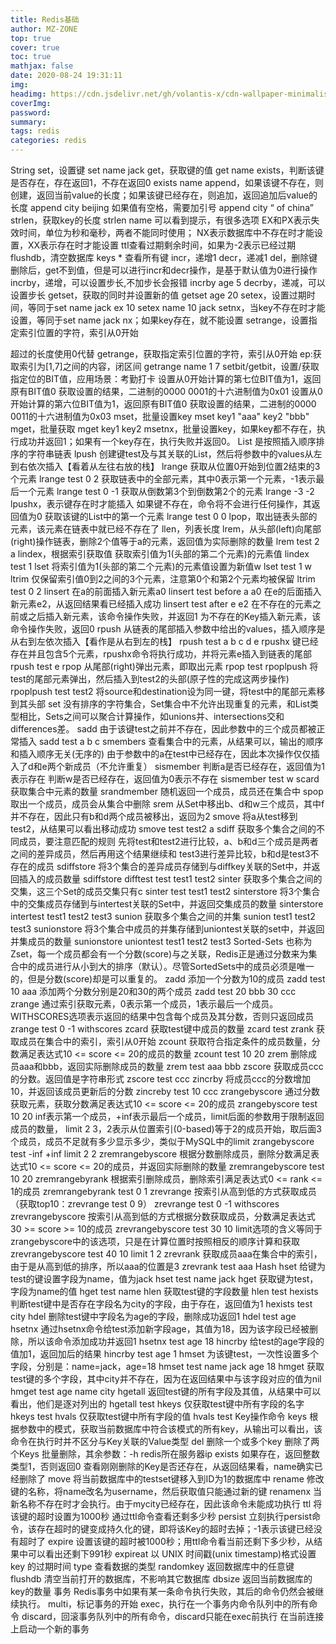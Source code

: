 ```yaml
---
title: Redis基础
author: MZ-ZONE
top: true
cover: true
toc: true
mathjax: false
date: 2020-08-24 19:31:11
img:
headimg: https://cdn.jsdelivr.net/gh/volantis-x/cdn-wallpaper-minimalist/2020/019.jpg
coverImg:
password:
summary:
tags: redis
categories: redis
---
```

String
set，设置键
set name jack
get，获取键的值
get name
exists，判断该键是否存在，存在返回1，不存在返回0
exists name
append，如果该键不存在，则创建，返回当前value的长度；如果该键已经存在，则追加，返回追加后value的长度
append city beijing
如果值有空格，需要加引号
append city “ of china”
strlen，获取key的长度
strlen name
可以看到提示，有很多选项
EX和PX表示失效时间，单位为秒和毫秒，两者不能同时使用；
NX表示数据库中不存在时才能设置，XX表示存在时才能设置
ttl查看过期剩余时间，如果为-2表示已经过期
flushdb，清空数据库
keys * 查看所有键
incr，递增1
decr，递减1
del，删除键
删除后，get不到值，但是可以进行incr和decr操作，是基于默认值为0进行操作
incrby，递增，可以设置步长,不加步长会报错
incrby age 5
decrby，递减，可以设置步长 
getset，获取的同时并设置新的值
getset age 20
setex，设置过期时间，等同于set name jack ex 10
setex name 10 jack
setnx，当key不存在时才能设置，等同于set name jack nx；如果key存在，就不能设置
setrange，设置指定索引位置的字符，索引从0开始

超过的长度使用0代替
getrange，获取指定索引位置的字符，索引从0开始 
ep:获取索引为[1,7]之间的内容，闭区间
getrange name 1 7
setbit/getbit，设置/获取指定位的BIT值，应用场景：考勤打卡
设置从0开始计算的第七位BIT值为1，返回原有BIT值0
获取设置的结果，二进制的0000 0001的十六进制值为0x01
设置从0开始计算的第六位BIT值为1，返回原有BIT值0
获取设置的结果，二进制的0000 0011的十六进制值为0x03
mset，批量设置key
mset key1 "aaa" key2 "bbb"
mget，批量获取
mget key1 key2
msetnx，批量设置key，如果key都不存在，执行成功并返回1；如果有一个key存在，执行失败并返回0。
List
是按照插入顺序排序的字符串链表
lpush
创建键test及与其关联的List，然后将参数中的values从左到右依次插入【看着从左往右放的栈】
lrange
获取从位置0开始到位置2结束的3个元素
lrange test 0 2
获取链表中的全部元素，其中0表示第一个元素，­-1表示最后一个元素
lrange test 0 -1
获取从倒数第3个到倒数第2个的元素
lrange -3 -2
lpushx，表示键存在时才能插入
如果键不存在，命令将不会进行任何操作，其返回值为0
获取该键的List中的第一个元素
lrange test 0 0
lpop，取出链表头部的元素，该元素在链表中就已经不存在了 
llen，列表长度
lrem，从头部(left)向尾部(right)操作链表，删除2个值等于a的元素，返回值为实际删除的数量
lrem test 2 a
lindex，根据索引获取值
获取索引值为1(头部的第二个元素)的元素值
lindex test 1
lset
将索引值为1(头部的第二个元素)的元素值设置为新值w
lset test 1 w
ltrim
仅保留索引值0到2之间的3个元素，注意第0个和第2个元素均被保留
ltrim test 0 2 
linsert
在a的前面插入新元素a0
linsert test before a a0
在e的后面插入新元素e2，从返回结果看已经插入成功
linsert test after e e2
在不存在的元素之前或之后插入新元素，该命令操作失败，并返回­1
为不存在的Key插入新元素，该命令操作失败，返回0
rpush
从链表的尾部插入参数中给出的values，插入顺序是从右到左依次插入【看作是从右到左的栈】
rpush test a b c d e
rpushx
键已经存在并且包含5个元素，rpushx命令将执行成功，并将元素e插入到链表的尾部
rpush test e
rpop
从尾部(right)弹出元素，即取出元素
rpop test
rpoplpush
将test的尾部元素弹出，然后插入到test2的头部(原子性的完成这两步操作)
rpoplpush test test2
将source和destination设为同一键，将test中的尾部元素移到其头部
set
没有排序的字符集合，Set集合中不允许出现重复的元素，和List类型相比，Sets之间可以聚合计算操作，如unions并、intersections交和differences差。
sadd
由于该键test之前并不存在，因此参数中的三个成员都被正常插入
sadd test a b c
smembers
查看集合中的元素，从结果可以，输出的顺序和插入顺序无关(无序的)
由于参数中的a在test中已经存在，因此本次操作仅仅插入了d和e两个新成员（不允许重复）
sismember
判断a是否已经存在，返回值为1表示存在
判断w是否已经存在，返回值为0表示不存在
sismember test w
scard
获取集合中元素的数量
srandmember
随机返回一个成员，成员还在集合中
spop
取出一个成员，成员会从集合中删除
srem
从Set中移出b、d和w三个成员，其中f并不存在，因此只有b和d两个成员被移出，返回为2
smove
将a从test移到test2，从结果可以看出移动成功
smove test test2 a
sdiff
获取多个集合之间的不同成员，要注意匹配的规则
先将test和test2进行比较，a、b和d三个成员是两者之间的差异成员，然后再用这个结果继续和
test3进行差异比较，b和d是test3不存在的成员
sdiffstore
将3个集合的差异成员存储到与diffkey关联的Set中，并返回插入的成员数量
sdiffstore difftest test test1 test2
sinter
获取多个集合之间的交集，这三个Set的成员交集只有c
sinter test test1 test2
sinterstore
将3个集合中的交集成员存储到与intertest关联的Set中，并返回交集成员的数量
sinterstore intertest test1 test2 test3
sunion
获取多个集合之间的并集
sunion test1 test2 test3
sunionstore
将3个集合中成员的并集存储到uniontest关联的set中，并返回并集成员的数量
sunionstore uniontest test1 test2 test3
Sorted-Sets
也称为Zset，每一个成员都会有一个分数(score)与之关联，Redis正是通过分数来为集合中的成员进行从小到大的排序（默认）。尽管Sorted­Sets中的成员必须是唯一的，但是分数(score)却是可以重复的。
zadd
添加一个分数为10的成员
zadd test 10 aaa
添加两个分数分别是20和30的两个成员
zadd test 20 bbb 30 ccc
zrange
通过索引获取元素，0表示第一个成员，­1表示最后一个成员。WITHSCORES选项表示返回的结果中包含每个成员及其分数，否则只返回成员
zrange test 0 -1 withscores
zcard
获取test键中成员的数量
zcard test
zrank
获取成员在集合中的索引，索引从0开始
zcount
获取符合指定条件的成员数量，分数满足表达式10 <= score <= 20的成员的数量
zcount test 10 20 
zrem
删除成员aaa和bbb，返回实际删除成员的数量
zrem test aaa bbb
zscore
获取成员ccc的分数。返回值是字符串形式
zscore test ccc
zincrby
将成员ccc的分数增加10，并返回该成员更新后的分数
zincreby test 10 ccc
zrangebyscore
通过分数获取元素，获取分数满足表达式10 <= score <= 20的成员
zrangebyscore test 10 20
inf表示第一个成员，+inf表示最后一个成员，limit后面的参数用于限制返回成员的数量，
limit 2 3，2表示从位置索引(0­-based)等于2的成员开始，取后面3个成员，成员不足就有多少显示多少，类似于MySQL中的limit
zrangebyscore  test -inf +inf limit  2 2
zremrangebyscore
根据分数删除成员，删除分数满足表达式10 <= score <= 20的成员，并返回实际删除的数量
zremrangebyscore test 10 20
zremrangebyrank
根据索引删除成员，删除索引满足表达式0 <= rank <= 1的成员 
zremrangebyrank test 0 1
zrevrange
按索引从高到低的方式获取成员（获取top10：zrevrange test 0 9）
zrevrange test 0 -1 withscores
zrevrangebyscore
按索引从高到低的方式根据分数获取成员，分数满足表达式30 >= score >= 10的成员
zrevrangebyscore test 30 10
limit选项的含义等同于zrangebyscore中的该选项，只是在计算位置时按照相反的顺序计算和获取
zrevrangebyscore  test 40 10 limit 1 2
zrevrank
获取成员aaa在集合中的索引，由于是从高到低的排序，所以aaa的位置是3
zrevrank test aaa 
Hash
hset
给键为test的键设置字段为name，值为jack
hset test name jack
hget
获取键为test，字段为name的值
hget test name
hlen
获取test键的字段数量
hlen test
hexists
判断test键中是否存在字段名为city的字段，由于存在，返回值为1
hexists test city
hdel
删除test键中字段名为age的字段，删除成功返回1
hdel test age
hsetnx
通过hsetnx命令给test添加新字段age，其值为18，因为该字段已经被删除，所以该命令添加成功并返回1
hsetnx test age 18 
hincrby
给test的age字段的值加1，返回加后的结果
hincrby test age 1
hmset
为该键test，一次性设置多个字段，分别是：name=jack，age=18
hmset test  name jack age 18
hmget
获取test键的多个字段，其中city并不存在，因为在返回结果中与该字段对应的值为nil
 hmget test age name city
hgetall
返回test键的所有字段及其值，从结果中可以看出，他们是逐对列出的
hgetall test
hkeys
仅获取test键中所有字段的名字
hkeys test
hvals
仅获取test键中所有字段的值
hvals test
Key操作命令
keys
根据参数中的模式，获取当前数据库中符合该模式的所有key，从输出可以看出，该命令在执行时并不区分与Key关联的Value类型
del
删除一个或多个key
删除了两个Keys
批量删除，其余参数：-h redis所在服务器ip
exists
如果存在，返回整数类型1，否则返回0
查看刚刚删除的Key是否还存在，从返回结果看，name确实已经删除了
move
将当前数据库中的testset键移入到ID为1的数据库中
rename
修改键的名称，将name改名为username，然后获取值只能通过新的键
renamenx
当新名称不存在时才会执行。由于mycity已经存在，因此该命令未能成功执行
ttl
将该键的超时设置为1000秒
通过ttl命令查看还剩多少秒
persist
立刻执行persist命令，该存在超时的键变成持久化的键，即将该Key的超时去掉；-1表示该键已经没有超时了
expire
设置该键的超时被1000秒；用ttl命令看当前还剩下多少秒，从结果中可以看出还剩下991秒
expireat
以 UNIX 时间戳(unix timestamp)格式设置 key 的过期时间
type 查看数据的类型
randomkey
返回数据库中的任意键
flushdb
清空当前打开的数据库，不影响其它数据库
dbsize
返回当前数据库的key的数量
事务
Redis事务中如果有某一条命令执行失败，其后的命令仍然会被继续执行。
multi，标记事务的开始
exec，执行在一个事务内命令队列中的所有命令
discard，回滚事务队列中的所有命令，discard只能在exec前执行
在当前连接上启动一个新的事务















